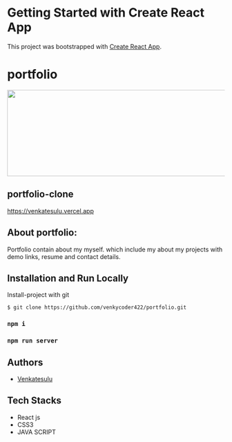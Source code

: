 # Getting Started with Create React App

This project was bootstrapped with [Create React App](https://github.com/facebook/create-react-app).

# portfolio

<img src="https://cdn.vectorstock.com/i/1000x1000/69/89/portfolio-icon-vector-2016989.webp" width="600" height="200">


## portfolio-clone

https://venkatesulu.vercel.app

## About portfolio:
Portfolio contain about my myself. which include my about my projects with demo links, resume and contact details.

## Installation and Run Locally
Install-project with git
```
$ git clone https://github.com/venkycoder422/portfolio.git
```
### `npm i`

### `npm run server`

## Authors

- [Venkatesulu](https://github.com/venkycoder422)
## Tech Stacks
- React js
- CSS3
- JAVA SCRIPT


